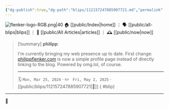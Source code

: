 ```yaml
---
{"dg-publish":true,"dg-path":"blips/112157247885907721.md","permalink":"/blips/112157247885907721/","title":"philipp on mastodon @ 2024-03-25"}
---
```



<div class="transclusion internal-embed is-loaded"><div class="markdown-embed">




![flenker-logo-RGB.png|40](/img/user/attachments/flenker-logo-RGB.png)
🏠 [[public/Index\|home]]  ⋮ 🗣️ [[public/all-blips\|blips]] ⋮  📝 [[public/All Articles\|articles]]  ⋮ 🕰️ [[public/now\|now]]


</div></div>


> [!summary] **philipp**:
>
> I'm currently bringing my web presence up to date. First change: [philippflenker.com](https://philippflenker.com) is now a simple profile page instead of directly linking to the blog. Powered by omg.lol, of course.
> - - -
>
> 🗓️ <code>Mon, Mar 25, 2024</code>  · ✏️ <code> Fri, May 2, 2025</code>  · [[public/blips/112157247885907721\|🔗]]
{ #blip}


- - -

 👾
